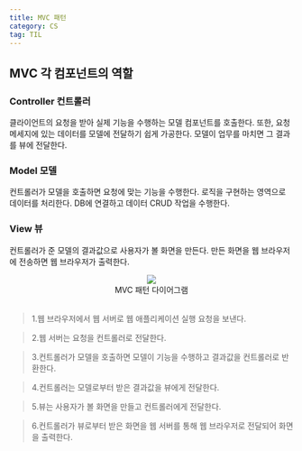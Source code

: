 ```yaml
---
title: MVC 패턴
category: CS
tag: TIL
---
```


## MVC 각 컴포넌트의 역할
### Controller 컨트롤러
클라이언트의 요청을 받아 실제 기능을 수행하는 모델 컴포넌트를 호출한다. 또한, 요청 메세지에 있는 데이터를 모델에 전달하기 쉽게 가공한다. 모델이 업무를 마치면 그 결과를 뷰에 전달한다.
### Model 모델
컨트롤러가 모델을 호출하면 요청에 맞는 기능을 수행한다. 로직을 구현하는 영역으로 데이터를 처리한다. DB에 연결하고 데이터 CRUD 작업을 수행한다.
### View 뷰
컨트롤러가 준 모델의 결과값으로 사용자가 볼 화면을 만든다. 만든 화면을 웹 브라우저에 전송하면 웹 브라우저가 출력한다. 

<div align=center><img src='https://upload.wikimedia.org/wikipedia/commons/thumb/a/a0/MVC-Process.svg/1200px-MVC-Process.svg.png'></div>

<div align=center><span style='font-size:14px'>MVC 패턴 다이어그램</span></div><br>

>1.웹 브라우저에서 웹 서버로 웹 애플리케이션 실행 요청을 보낸다.

>2.웹 서버는 요청을 컨트롤러로 전달한다.

>3.컨트롤러가 모델을 호출하면 모델이 기능을 수행하고 결과값을 컨트롤러로 반환한다.

>4.컨트롤러는 모델로부터 받은 결과값을 뷰에게 전달한다.

>5.뷰는 사용자가 볼 화면을 만들고 컨트롤러에게 전달한다.

>6.컨트롤러가 뷰로부터 받은 화면을 웹 서버를 통해 웹 브라우저로 전달되어 화면을 출력한다.